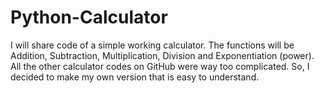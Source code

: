 # Python-Calculator
I will share code of a simple working calculator.
The functions will be Addition, Subtraction, Multiplication, Division and Exponentiation (power).
All the other calculator codes on GitHub were way too complicated. 
So, I decided to make my own version that is easy to understand.
